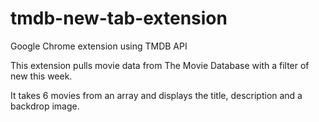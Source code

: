 # tmdb-new-tab-extension
Google Chrome extension using TMDB API


This extension pulls movie data from The Movie Database with a filter of new this week. 

It takes 6 movies from an array and displays the title, description and a backdrop image.
